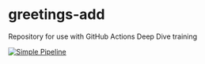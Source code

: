 # greetings-add
Repository for use with GitHub Actions Deep Dive training

[![Simple Pipeline](https://github.com/rhjennings/greetings-add/actions/workflows/pipeline.yml/badge.svg?branch=main)](https://github.com/rhjennings/greetings-add/actions/workflows/pipeline.yml)
